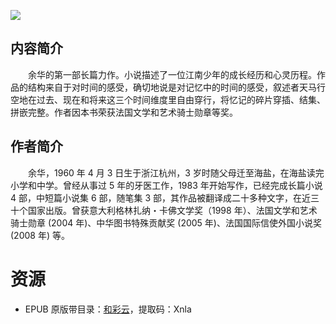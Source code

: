 ![](http://img3m7.ddimg.cn/16/27/25160767-1_u_3.jpg)

## 内容简介

　　余华的第一部长篇力作。小说描述了一位江南少年的成长经历和心灵历程。作品的结构来自于对时间的感受，确切地说是对记忆中的时间的感受，叙述者天马行空地在过去、现在和将来这三个时间维度里自由穿行，将忆记的碎片穿插、结集、拼嵌完整。作者因本书荣获法国文学和艺术骑士勋章等奖。 

## 作者简介

　　余华，1960 年 4 月 3 日生于浙江杭州，3 岁时随父母迁至海盐，在海盐读完小学和中学。曾经从事过 5 年的牙医工作，1983 年开始写作，已经完成长篇小说 4 部，中短篇小说集 6 部，随笔集 3 部，其作品被翻译成二十多种文字，在近三十个国家出版。曾获意大利格林扎纳・卡佛文学奖（1998 年）、法国文学和艺术骑士勋章 (2004 年)、中华图书特殊贡献奖 (2005 年)、法国国际信使外国小说奖 (2008 年) 等。

# 资源

* EPUB 原版带目录：[和彩云](http://caiyun.feixin.10086.cn/dl/0n5Cri2AKDl0M)，提取码：Xnla
